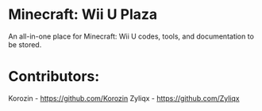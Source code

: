 # Minecraft: Wii U Plaza
An all-in-one place for Minecraft: Wii U codes, tools, and documentation to be stored.

# Contributors:
Korozin - https://github.com/Korozin
Zyliqx - https://github.com/Zyliqx
